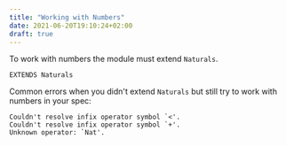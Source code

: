 ```yaml
---
title: "Working with Numbers"
date: 2021-06-20T19:10:24+02:00
draft: true
---
```


To work with numbers the module must extend `Naturals`.

```
EXTENDS Naturals
```

Common errors when you didn't extend `Naturals` but still try to work with numbers in your spec:
```
Couldn't resolve infix operator symbol `<'.
Couldn't resolve infix operator symbol `+'.
Unknown operator: `Nat'.
```
